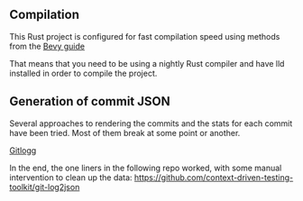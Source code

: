 
## Compilation

This Rust project is configured for fast compilation speed using methods from the [Bevy guide](https://bevyengine.org/learn/book/getting-started/setup/)

That means that you need to be using a nightly Rust compiler and have lld installed in order to compile the project.

## Generation of commit JSON

Several approaches to rendering the commits and the stats for each commit have been tried. Most of them break at some point or another.

[Gitlogg](https://github.com/dreamyguy/gitlogg)

In the end, the one liners in the following repo worked, with some manual intervention to clean up the data:
https://github.com/context-driven-testing-toolkit/git-log2json
